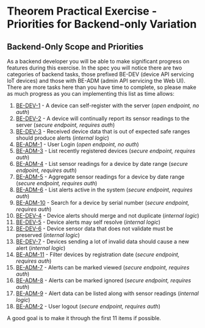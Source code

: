 # Theorem Practical Exercise - Priorities for Backend-only Variation

## Backend-Only Scope and Priorities

As a backend developer you will be able to make significant progress on features during this exercise.  In the spec you will notice there are two categories of backend tasks, those prefixed BE-DEV (device API servicing IoT devices) and those with BE-ADM (admin API servicing the Web UI).  There are more tasks here than you have time to complete, so please make as much progress as you can implementing this list as time allows:

1. [BE-DEV-1](smartac-spec.md#be-dev-1) - A device can self-register with the server (_open endpoint, no auth_)
2. [BE-DEV-2](smartac-spec.md#be-dev-2) - A device will continually report its sensor readings to the server (_secure endpoint, requires auth_)
3. [BE-DEV-3](smartac-spec.md#be-dev-3) - Received device data that is out of expected safe ranges should produce alerts (_internal logic_)
4. [BE-ADM-1](smartac-spec.md#be-adm-1) - User Login (_open endpoint, no auth_)
5. [BE-ADM-3](smartac-spec.md#be-adm-3) - List recently registered devices (_secure endpoint, requires auth_)
6. [BE-ADM-4](smartac-spec.md#be-adm-4) - List sensor readings for a device by date range (_secure endpoint, requires auth_)
7. [BE-ADM-5](smartac-spec.md#be-adm-5) - Aggregate sensor readings for a device by date range (_secure endpoint, requires auth_)
8. [BE-ADM-6](smartac-spec.md#be-adm-6) - List alerts active in the system  (_secure endpoint, requires auth_)
9. [BE-ADM-10](smartac-spec.md#be-adm-10) - Search for a device by serial number (_secure endpoint, requires auth_)
10. [BE-DEV-4](smartac-spec.md#be-dev-4) - Device alerts should merge and not duplicate (_internal logic_)
11. [BE-DEV-5](smartac-spec.md#be-dev-5) - Device alerts may self resolve (_internal logic_)
12. [BE-DEV-6](smartac-spec.md#be-dev-6) - Device sensor data that does not validate must be preserved (_internal logic_)
13. [BE-DEV-7](smartac-spec.md#be-dev-7) - Devices sending a lot of invalid data should cause a new alert (_internal logic_)
14. [BE-ADM-11](smartac-spec.md#be-adm-11) - Filter devices by registration date   (_secure endpoint, requires auth_)
15. [BE-ADM-7](smartac-spec.md#be-adm-7) - Alerts can be marked viewed  (_secure endpoint, requires auth_)
16. [BE-ADM-8](smartac-spec.md#be-adm-8) - Alerts can be marked ignored  (_secure endpoint, requires auth_)
17. [BE-ADM-9](smartac-spec.md#be-adm-9) - Alert data can be listed along with sensor readings (_internal logic_)
18. [BE-ADM-2](smartac-spec.md#be-adm-2) - User logout (_secure endpoint, requires auth_)

A good goal is to make it through the first 11 items if possible.
